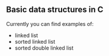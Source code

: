 Basic data structures in C
-----------------------------

Currently you can find examples of:
- linked list
- sorted linked list
- sorted double linked list